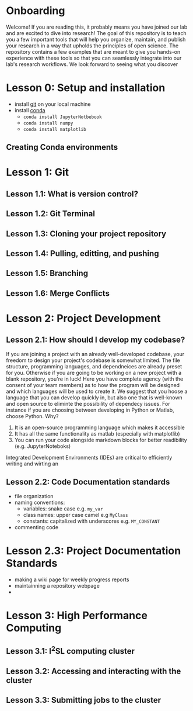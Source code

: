 # Onboarding

Welcome! If you are reading this, it probably means you have joined our lab and are excited to dive into research!
The goal of this repository is to teach you a few important tools that will help you organize, maintain, and publish your research in a way that upholds the principles of open science. The repository contains a few examples that are meant to give you hands-on experience with these tools so that you can seamlessly integrate into our lab's research workflows. We look forward to seeing what you discover


# Lesson 0: Setup and installation
- install [git](https://git-scm.com/downloads) on your local machine
- install [conda](https://conda.io/projects/conda/en/latest/user-guide/install/index.html)
  - `conda install JupyterNotbebook`
  - `conda install numpy`
  - `conda install matplotlib`
 ## Creating Conda environments
 

# Lesson 1: Git
## Lesson 1.1: What is version control?
## Lesson 1.2: Git Terminal
## Lesson 1.3: Cloning your project repository
## Lesson 1.4: Pulling, editting, and pushing
## Lesson 1.5: Branching
## Lesson 1.6: Merge Conflicts

# Lesson 2: Project Development

## Lesson 2.1: How should I develop my codebase?
 If you are joining a project with an already well-developed codebase, your freedom to design your project's codebase is somewhat limited. The file structure, programming languages, and dependneices are already preset for you. Otherwise if you are going to be working on a new project with a blank repository, you're in luck! Here you have complete agency (with the consent of your team members) as to  how the program will be designed and which languages will be used to create it. We suggest that you hoose a language that you can develop quickly in, but also one that is well-known and open source to eliminte the possibility of dependecy issues. For instance if you are choosing between developing in Python or Matlab, choose Python. Why? 
 1) It is an open-source programming language which makes it accessible
 2) It has all the same functionality as matlab (especially with matplotlib)
 3) You can run your code alongside markdown blocks for better readibility (e.g. JupyterNoteboks)

Integrated Development Environments (IDEs) are critical to efficiently writing and wirting an 

## Lesson 2.2: Code Documentation standards
  - file organization
  - naming conventions:
    - variables: snake case e.g. `my_var`
    - class names: upper case camel e.g `MyClass`
    - constants: capitalized with underscores e.g. `MY_CONSTANT`
  - commenting code
# Lesson 2.3: Project Documentation Standards
  - making a wiki page for weekly progress reports
  - maintainning a repository webpage
  - 
 
# Lesson 3: High Performance Computing 
## Lesson 3.1: I<sup>2</sup>SL computing cluster
## Lesson 3.2: Accessing and interacting with the cluster
## Lesson 3.3: Submitting jobs to the cluster

